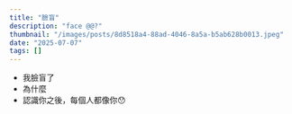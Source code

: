 ```yaml
---
title: "臉盲"
description: "face @@?"
thumbnail: "/images/posts/8d8518a4-88ad-4046-8a5a-b5ab628b0013.jpeg"
date: "2025-07-07"
tags: []
---
```

- 我臉盲了
- 為什麼
- 認識你之後，每個人都像你😯
